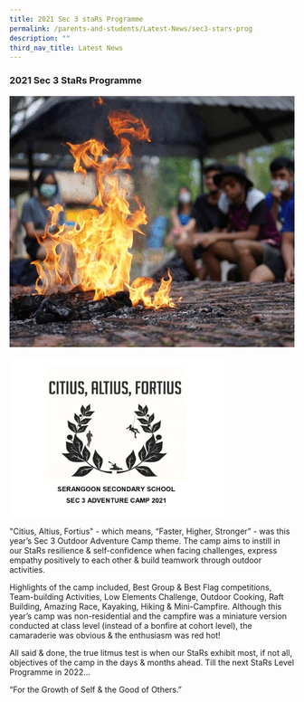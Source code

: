 ```yaml
---
title: 2021 Sec 3 staRs Programme
permalink: /parents-and-students/Latest-News/sec3-stars-prog
description: ""
third_nav_title: Latest News
---
```

### 2021 Sec 3 StaRs Programme

![](/images/sec3%20stars%20programme.gif)

<img src="/images/Photo001.png" 
     style="width:75%">
		 
"Citius, Altius, Fortius" - which means, “Faster, Higher, Stronger” - was this year’s Sec 3 Outdoor Adventure Camp theme. The camp aims to instill in our StaRs resilience & self-confidence when facing challenges, express empathy positively to each other & build teamwork through outdoor activities.  

Highlights of the camp included, Best Group & Best Flag competitions, Team-building Activities, Low Elements Challenge, Outdoor Cooking, Raft Building, Amazing Race, Kayaking, Hiking & Mini-Campfire. Although this year’s camp was non-residential and the campfire was a miniature version conducted at class level (instead of a bonfire at cohort level), the camaraderie was obvious & the enthusiasm was red hot!

All said & done, the true litmus test is when our StaRs exhibit most, if not all, objectives of the camp in the days & months ahead. Till the next StaRs Level Programme in 2022…

“For the Growth of Self & the Good of Others.”